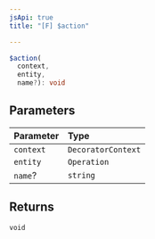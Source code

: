 ```yaml
---
jsApi: true
title: "[F] $action"

---
```

```ts
$action(
  context,
  entity,
  name?): void
```

## Parameters

| Parameter | Type |
| :------ | :------ |
| `context` | `DecoratorContext` |
| `entity` | `Operation` |
| `name`? | `string` |

## Returns

`void`

